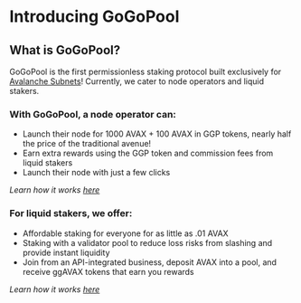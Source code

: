# Introducing GoGoPool

## What is GoGoPool?

GoGoPool is the first permissionless staking protocol built exclusively for [Avalanche Subnets](https://docs.avax.network/subnets)! Currently, we cater to node operators and liquid stakers.

### With GoGoPool, a node operator can:

- Launch their node for 1000 AVAX + 100 AVAX in GGP tokens, nearly half the price of the traditional avenue!
- Earn extra rewards using the GGP token and commission fees from liquid stakers
- Launch their node with just a few clicks

_Learn how it works [here](https://www.notion.so/a230232797d7455fafc3b7cf3cfac0a5)_

### For liquid stakers, we offer:

- Affordable staking for everyone for as little as .01 AVAX
- Staking with a validator pool to reduce loss risks from slashing and provide instant liquidity
- Join from an API-integrated business, deposit AVAX into a pool, and receive ggAVAX tokens that earn you rewards

_Learn how it works [here](https://www.notion.so/a230232797d7455fafc3b7cf3cfac0a5)_
